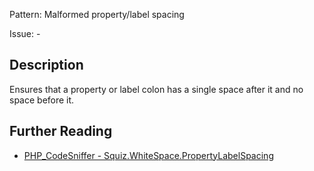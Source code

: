 Pattern: Malformed property/label spacing

Issue: -

## Description

Ensures that a property or label colon has a single space after it and no space before it.

## Further Reading

* [PHP_CodeSniffer - Squiz.WhiteSpace.PropertyLabelSpacing](https://github.com/PHPCSStandards/PHP_CodeSniffer/blob/master/src/Standards/Squiz/Sniffs/WhiteSpace/PropertyLabelSpacingSniff.php)